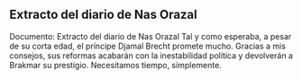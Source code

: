 ## Extracto del diario de Nas Orazal
Documento: Extracto del diario de Nas Orazal
Tal y como esperaba, a pesar de su corta edad, el príncipe Djamal Brecht promete mucho. Gracias a mis consejos, sus reformas acabarán con la inestabilidad política y devolverán a Brakmar su prestigio. Necesitamos tiempo, simplemente.

